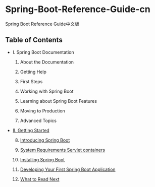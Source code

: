 # Spring-Boot-Reference-Guide-cn
Spring Boot Reference Guide中文版

## Table of Contents

- I. Spring Boot Documentation

    1. About the Documentation
    
    2. Getting Help
    
    3. First Steps
    
    4. Working with Spring Boot
    
    5. Learning about Spring Boot Features
    
    6. Moving to Production
    
    7. Advanced Topics

- [II. Getting Started](./PartII.GettingStarted/)

    8. [Introducing Spring Boot](./PartII.GettingStarted/8.IntroducingSpringBoot.md)

    9. [System Requirements Servlet containers](./PartII.GettingStarted/9.SystemRequirements.md)
    
    10. [Installing Spring Boot](./PartII.GettingStarted/10.InstallingSpringBoot.md)
    
    11. [Developing Your First Spring Boot Application](./PartII.GettingStarted/11.DevelopingYourFirstSpringBootApplication.md)
    
    12. [What to Read Next](./PartII.GettingStarted/12.WhatToReadNext.md)
